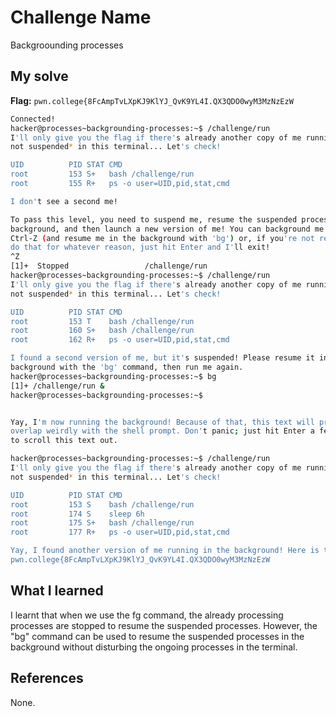 # Challenge Name
Backgroounding processes

## My solve
**Flag:** `pwn.college{8FcAmpTvLXpKJ9KlYJ_QvK9YL4I.QX3QDO0wyM3MzNzEzW`

```bash
Connected!
hacker@processes~backgrounding-processes:~$ /challenge/run
I'll only give you the flag if there's already another copy of me running *and
not suspended* in this terminal... Let's check!

UID          PID STAT CMD
root         153 S+   bash /challenge/run
root         155 R+   ps -o user=UID,pid,stat,cmd

I don't see a second me!

To pass this level, you need to suspend me, resume the suspended process in the
background, and then launch a new version of me! You can background me with
Ctrl-Z (and resume me in the background with 'bg') or, if you're not ready to
do that for whatever reason, just hit Enter and I'll exit!
^Z
[1]+  Stopped                 /challenge/run
hacker@processes~backgrounding-processes:~$ /challenge/run
I'll only give you the flag if there's already another copy of me running *and
not suspended* in this terminal... Let's check!

UID          PID STAT CMD
root         153 T    bash /challenge/run
root         160 S+   bash /challenge/run
root         162 R+   ps -o user=UID,pid,stat,cmd

I found a second version of me, but it's suspended! Please resume it in the
background with the 'bg' command, then run me again.
hacker@processes~backgrounding-processes:~$ bg
[1]+ /challenge/run &
hacker@processes~backgrounding-processes:~$


Yay, I'm now running the background! Because of that, this text will probably
overlap weirdly with the shell prompt. Don't panic; just hit Enter a few times
to scroll this text out.

hacker@processes~backgrounding-processes:~$ /challenge/run
I'll only give you the flag if there's already another copy of me running *and
not suspended* in this terminal... Let's check!

UID          PID STAT CMD
root         153 S    bash /challenge/run
root         174 S    sleep 6h
root         175 S+   bash /challenge/run
root         177 R+   ps -o user=UID,pid,stat,cmd

Yay, I found another version of me running in the background! Here is the flag:
pwn.college{8FcAmpTvLXpKJ9KlYJ_QvK9YL4I.QX3QDO0wyM3MzNzEzW
```

## What I learned
I learnt that when we use the fg command, the already processing processes are stopped to resume the suspended processes. However, the "bg" command can be used to resume the suspended processes in the background without disturbing the ongoing processes in the terminal.
## References 
None.
